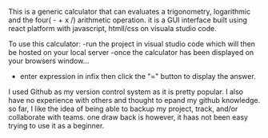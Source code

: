 This is a generic calculator that can evaluates a trigonometry, logarithmic and the four( - + x /) arithmetic operation.
it is a GUI interface built using react platform with javascript, htmll/css on visuala studio code.

To use this calculator:
-run the project in visual studio code which will then be hosted on your local server
-once the calculator has been displayed on your browsers window...

- enter expression in infix then click the "=" button to display the answer.

I used Github as my version control system as it is pretty popular. I also have no experience with others and thought to epand my github knowledge. so far, I like the idea of being able to backup my project, track, and/or collaborate with teams. one draw back is however, it haas not been easy trying to use it as a beginner.
